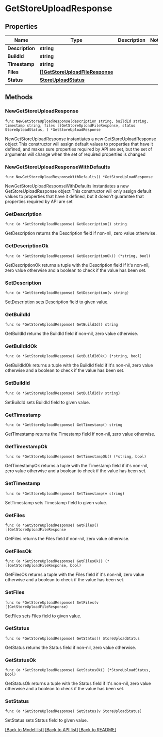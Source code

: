 # GetStoreUploadResponse

## Properties

Name | Type | Description | Notes
------------ | ------------- | ------------- | -------------
**Description** | **string** |  | 
**BuildId** | **string** |  | 
**Timestamp** | **string** |  | 
**Files** | [**[]GetStoreUploadFileResponse**](GetStoreUploadFileResponse.md) |  | 
**Status** | [**StoreUploadStatus**](StoreUploadStatus.md) |  | 

## Methods

### NewGetStoreUploadResponse

`func NewGetStoreUploadResponse(description string, buildId string, timestamp string, files []GetStoreUploadFileResponse, status StoreUploadStatus, ) *GetStoreUploadResponse`

NewGetStoreUploadResponse instantiates a new GetStoreUploadResponse object
This constructor will assign default values to properties that have it defined,
and makes sure properties required by API are set, but the set of arguments
will change when the set of required properties is changed

### NewGetStoreUploadResponseWithDefaults

`func NewGetStoreUploadResponseWithDefaults() *GetStoreUploadResponse`

NewGetStoreUploadResponseWithDefaults instantiates a new GetStoreUploadResponse object
This constructor will only assign default values to properties that have it defined,
but it doesn't guarantee that properties required by API are set

### GetDescription

`func (o *GetStoreUploadResponse) GetDescription() string`

GetDescription returns the Description field if non-nil, zero value otherwise.

### GetDescriptionOk

`func (o *GetStoreUploadResponse) GetDescriptionOk() (*string, bool)`

GetDescriptionOk returns a tuple with the Description field if it's non-nil, zero value otherwise
and a boolean to check if the value has been set.

### SetDescription

`func (o *GetStoreUploadResponse) SetDescription(v string)`

SetDescription sets Description field to given value.


### GetBuildId

`func (o *GetStoreUploadResponse) GetBuildId() string`

GetBuildId returns the BuildId field if non-nil, zero value otherwise.

### GetBuildIdOk

`func (o *GetStoreUploadResponse) GetBuildIdOk() (*string, bool)`

GetBuildIdOk returns a tuple with the BuildId field if it's non-nil, zero value otherwise
and a boolean to check if the value has been set.

### SetBuildId

`func (o *GetStoreUploadResponse) SetBuildId(v string)`

SetBuildId sets BuildId field to given value.


### GetTimestamp

`func (o *GetStoreUploadResponse) GetTimestamp() string`

GetTimestamp returns the Timestamp field if non-nil, zero value otherwise.

### GetTimestampOk

`func (o *GetStoreUploadResponse) GetTimestampOk() (*string, bool)`

GetTimestampOk returns a tuple with the Timestamp field if it's non-nil, zero value otherwise
and a boolean to check if the value has been set.

### SetTimestamp

`func (o *GetStoreUploadResponse) SetTimestamp(v string)`

SetTimestamp sets Timestamp field to given value.


### GetFiles

`func (o *GetStoreUploadResponse) GetFiles() []GetStoreUploadFileResponse`

GetFiles returns the Files field if non-nil, zero value otherwise.

### GetFilesOk

`func (o *GetStoreUploadResponse) GetFilesOk() (*[]GetStoreUploadFileResponse, bool)`

GetFilesOk returns a tuple with the Files field if it's non-nil, zero value otherwise
and a boolean to check if the value has been set.

### SetFiles

`func (o *GetStoreUploadResponse) SetFiles(v []GetStoreUploadFileResponse)`

SetFiles sets Files field to given value.


### GetStatus

`func (o *GetStoreUploadResponse) GetStatus() StoreUploadStatus`

GetStatus returns the Status field if non-nil, zero value otherwise.

### GetStatusOk

`func (o *GetStoreUploadResponse) GetStatusOk() (*StoreUploadStatus, bool)`

GetStatusOk returns a tuple with the Status field if it's non-nil, zero value otherwise
and a boolean to check if the value has been set.

### SetStatus

`func (o *GetStoreUploadResponse) SetStatus(v StoreUploadStatus)`

SetStatus sets Status field to given value.



[[Back to Model list]](../README.md#documentation-for-models) [[Back to API list]](../README.md#documentation-for-api-endpoints) [[Back to README]](../README.md)


